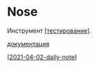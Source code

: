 # Nose

Инструмент [[тестирование]].

[документация](https://nose.readthedocs.io/en/latest/index.html)

[[2021-04-02-daily-note]]

[//begin]: # "Autogenerated link references for markdown compatibility"
[тестирование]: ../lists/тестирование "Основные принципы тестровния"
[2021-04-02-daily-note]: ../_posts/2021-04-02-daily-note "Про работу behave и гunittest и немного про datetime"
[//end]: # "Autogenerated link references"